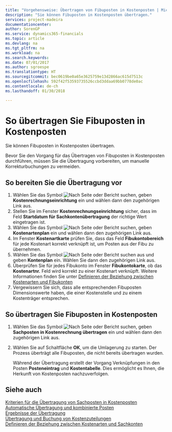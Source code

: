 ```yaml
---
title: "Vorgehensweise: Übertragen von Fibuposten in Kostenposten | Microsoft Docs"
description: "Sie können Fibuposten in Kostenposten übertragen."
services: project-madeira
documentationcenter: 
author: SorenGP
ms.service: dynamics365-financials
ms.topic: article
ms.devlang: na
ms.tgt_pltfrm: na
ms.workload: na
ms.search.keywords: 
ms.date: 07/01/2017
ms.author: sgroespe
ms.translationtype: HT
ms.sourcegitcommit: bec0619be0a65e3625759e13d2866ac615d7513c
ms.openlocfilehash: 592f42f53593735526ccbd3ddaa69bb0778de0ac
ms.contentlocale: de-ch
ms.lasthandoff: 01/30/2018

---
```

# <a name="transfer-general-ledger-entries-to-cost-entries"></a>So übertragen Sie Fibuposten in Kostenposten
Sie können Fibuposten in Kostenposten übertragen.  

Bevor Sie den Vorgang für das Übertragen von Fibuposten in Kostenposten durchführen, müssen Sie die Übertragung vorbereiten, um manuelle Korrekturbuchungen zu vermeiden.  

## <a name="to-prepare-the-transfer"></a>So bereiten Sie die Übertragung vor  

1.  Wählen Sie das Symbol ![Nach Seite oder Bericht suchen](media/ui-search/search_small.png "Symbol Nach Seite oder Bericht suchen"), geben **Kostenrechnungseinrichtung** ein und wählen dann den zugehörigen Link aus.  
2.  Stellen Sie im Fenster **Kostenrechnungseinrichtung** sicher, dass im Feld **Startdatum für Sachkontenübertragung** der richtige Wert eingetragen ist.  
3.  Wählen Sie das Symbol ![Nach Seite oder Bericht suchen](media/ui-search/search_small.png "Symbol Nach Seite oder Bericht suchen"), geben **Kostenartenplan** ein und wählen dann den zugehörigen Link aus.  
4.  Im Fenster **Kostenartkarte** prüfen Sie, dass das Feld **Fibukontobereich** für jede Kostenart korrekt verknüpft ist, um Posten aus der Fibu zu übernehmen.  
5.  Wählen Sie das Symbol ![Nach Seite oder Bericht suchen](media/ui-search/search_small.png "Nach Seite oder Bericht suchen") aus und geben **Kontenplan** ein. Wählen Sie dann den zugehörigen Link aus.  
6.  Überprüfen Sie für jedes Fibukonto im Fenster **Fibukontokarte**, ob das **Kostenartnr.** Feld wird korrekt zu einer Kostenart verknüpft. Weitere Informationen finden Sie unter [Definieren der Beziehung zwischen Kostenarten und Fibukonten](finance-defining-the-relationship-between-cost-types-and-general-ledger-accounts.md)  
7.  Vergewissern Sie sich, dass alle entsprechenden Fibuposten Dimensionswerte haben, die einer Kostenstelle und zu einem Kostenträger entsprechen.  

## <a name="to-transfer-general-ledger-entries-to-cost-entries"></a>So übertragen Sie Fibuposten in Kostenposten  
1.  Wählen Sie das Symbol ![Nach Seite oder Bericht suchen](media/ui-search/search_small.png "Symbol Nach Seite oder Bericht suchen"), geben **Sachposten in Kostenrechnung übertragen** ein und wählen dann den zugehörigen Link aus.  
2.  Wählen Sie auf Schaltfläche **OK**, um die Umlagerung zu starten. Der Prozess überträgt alle Fibuposten, die nicht bereits übertragen wurden.  

    Während der Übertragung erstellt der Vorgang Verknüpfungen in den Posten **Posteneintrag** und **Kostentabelle**. Dies ermöglicht es Ihnen, die Herkunft von Kostenposten nachzuverfolgen.  

## <a name="see-also"></a>Siehe auch  
 [Kriterien für die Übertragung von Sachposten in Kostenposten](finance-criteria-for-transferring-general-ledger-entries-to-cost-entries.md)   
 [Automatische Übertragung und kombinierte Posten](finance-automatic-transfer-combined-entries.md)   
 [Ergebnisse der Übertragung](finance-results-of-the-transfer.md)   
 [Übertragung und Buchung von Kostenzuteilungen](finance-transfer-and-post-cost-entries.md)   
 [Definieren der Beziehung zwischen Kostenarten und Sachkonten](finance-defining-the-relationship-between-cost-types-and-general-ledger-accounts.md)   

